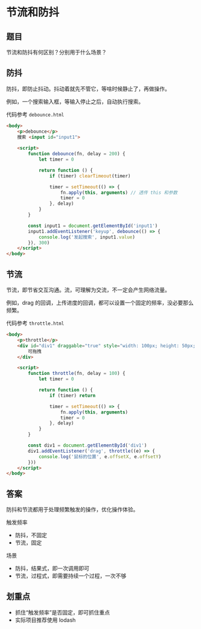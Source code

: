 # 节流和防抖

## 题目

节流和防抖有何区别？分别用于什么场景？

## 防抖

防抖，即防止抖动。抖动着就先不管它，等啥时候静止了，再做操作。

例如，一个搜索输入框，等输入停止之后，自动执行搜索。

代码参考 `debounce.html`

```html
<body>
    <p>debounce</p>
    搜索 <input id="input1">
    
    <script>
        function debounce(fn, delay = 200) {
            let timer = 0

            return function () {
                if (timer) clearTimeout(timer)

                timer = setTimeout(() => {
                    fn.apply(this, arguments) // 透传 this 和参数
                    timer = 0
                }, delay)
            }
        }

        const input1 = document.getElementById('input1')
        input1.addEventListener('keyup', debounce(() => {
            console.log('发起搜索', input1.value)
        }), 300)
    </script>
</body>
```







## 节流

节流，即节省交互沟通。流，可理解为交流，不一定会产生网络流量。

例如，drag 的回调，上传进度的回调，都可以设置一个固定的频率，没必要那么频繁。

代码参考 `throttle.html`

```html
<body>
    <p>throttle</p>
    <div id="div1" draggable="true" style="width: 100px; height: 50px; background-color: #ccc; padding: 10px;">
        可拖拽
    </div>

    <script>
        function throttle(fn, delay = 100) {
            let timer = 0

            return function () {
                if (timer) return

                timer = setTimeout(() => {
                    fn.apply(this, arguments)
                    timer = 0
                }, delay)
            }
        }

        const div1 = document.getElementById('div1')
        div1.addEventListener('drag', throttle((e) => {
            console.log('鼠标的位置', e.offsetX, e.offsetY)
        }))
    </script>
</body>
```





## 答案

防抖和节流都用于处理频繁触发的操作，优化操作体验。

触发频率
- 防抖，不固定
- 节流，固定

场景
- 防抖，结果式，即一次调用即可
- 节流，过程式，即需要持续一个过程，一次不够

## 划重点

- 抓住“触发频率”是否固定，即可抓住重点
- 实际项目推荐使用 lodash
